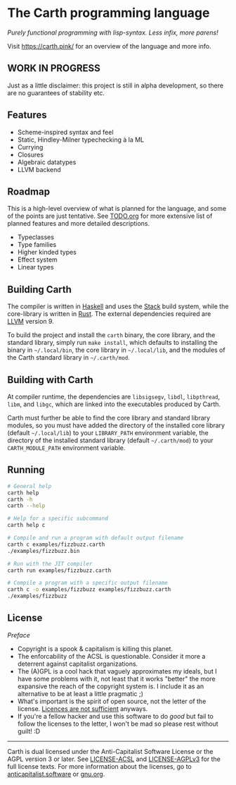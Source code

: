 The Carth programming language
==============================

*Purely functional programming with lisp-syntax. Less infix, more parens!*

Visit <https://carth.pink/> for an overview of
the language and more info.

WORK IN PROGRESS
------------------

Just as a little disclaimer: this project is still in alpha
development, so there are no guarantees of stability etc.

Features
--------

- Scheme-inspired syntax and feel
- Static, Hindley-Milner typechecking à la ML
- Currying
- Closures
- Algebraic datatypes
- LLVM backend

Roadmap
-------

This is a high-level overview of what is planned for the language, and
some of the points are just tentative. See [TODO.org](./TODO.org) for
more extensive list of planned features and more detailed descriptions.

- Typeclasses
- Type families
- Higher kinded types
- Effect system
- Linear types

Building Carth
--------------

The compiler is written in [Haskell](https://haskell.org) and uses the
[Stack](https://www.haskellstack.org/) build system, while the
core-library is written in [Rust](https://rust-lang.org). The external
dependencies required are [LLVM](https://llvm.org/) version 9.

To build the project and install the `carth` binary, the core library,
and the standard library, simply run `make install`, which defaults to
installing the binary in `~/.local/bin`, the core library in
`~/.local/lib`, and the modules of the Carth standard library in
`~/.carth/mod`.

Building with Carth
-------------------

At compiler runtime, the dependencies are `libsigsegv`, `libdl`,
`libpthread`, `libm`, and `libgc`, which are linked into the executables
produced by Carth.

Carth must further be able to find the core library and standard library
modules, so you must have added the directory of the installed core
library (default `~/.local/lib`) to your `LIBRARY_PATH` environment
variable, the directory of the installed standard library (default
`~/.carth/mod`) to your `CARTH_MODULE_PATH` environment variable.

Running
-------

```bash
# General help
carth help
carth -h
carth --help

# Help for a specific subcommand
carth help c

# Compile and run a program with default output filename
carth c examples/fizzbuzz.carth
./examples/fizzbuzz.bin

# Run with the JIT compiler
carth run examples/fizzbuzz.carth

# Compile a program with a specific output filename
carth c -o examples/fizzbuzz examples/fizzbuzz.carth
./examples/fizzbuzz
```

License
-------

*Preface*

- Copyright is a spook & capitalism is killing this planet.
- The enforcability of the ACSL is questionable. Consider it more a
  deterrent against capitalist organizations.
- The (A)GPL is a cool hack that vaguely approximates my ideals, but I
  have some problems with it, not least that it works "better" the
  more expansive the reach of the copyright system is. I include it as
  an alternative to be at least a little pragmatic ;)
- What's important is the spirit of open source, not the letter of the
  license. [Licences are not
  sufficient](https://steveklabnik.com/writing/what-comes-after-open-source)
  anyways.
- If you're a fellow hacker and use this software to do *good* but
  fail to follow the licenses to the letter, I won't be mad so please
  rest without guilt! :D

---

Carth is dual licensed under the Anti-Capitalist Software License or
the AGPL version 3 or later. See [LICENSE-ACSL](./LICENSE-ACSL) and
[LICENSE-AGPLv3](./LICENSE-AGPLv3) for the full license texts. For
more information about the licenses, go to
[anticapitalist.software](https://anticapitalist.software) or
[gnu.org](https://www.gnu.org/licenses/agpl-3.0.en.html).
